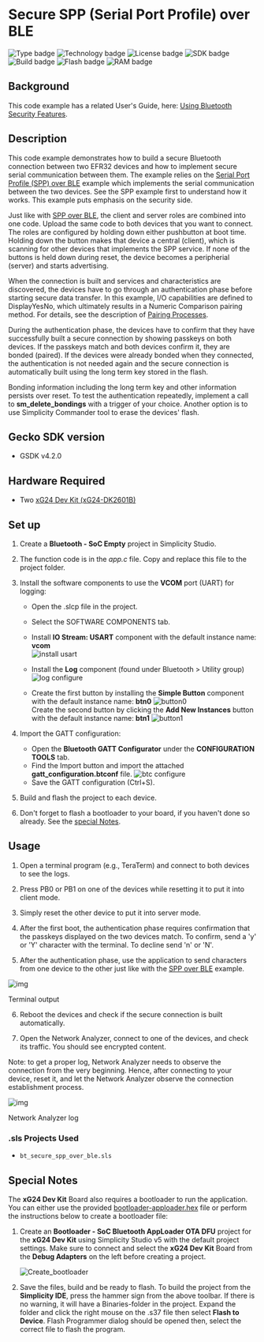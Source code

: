 # Secure SPP (Serial Port Profile) over BLE #

![Type badge](https://img.shields.io/badge/dynamic/json?url=https://raw.githubusercontent.com/SiliconLabs/application_examples_ci/master/bluetooth_applications/bluetooth_secure_spp_over_ble_common.json&label=Type&query=type&color=green)
![Technology badge](https://img.shields.io/badge/dynamic/json?url=https://raw.githubusercontent.com/SiliconLabs/application_examples_ci/master/bluetooth_applications/bluetooth_secure_spp_over_ble_common.json&label=Technology&query=technology&color=green)
![License badge](https://img.shields.io/badge/dynamic/json?url=https://raw.githubusercontent.com/SiliconLabs/application_examples_ci/master/bluetooth_applications/bluetooth_secure_spp_over_ble_common.json&label=License&query=license&color=green)
![SDK badge](https://img.shields.io/badge/dynamic/json?url=https://raw.githubusercontent.com/SiliconLabs/application_examples_ci/master/bluetooth_applications/bluetooth_secure_spp_over_ble_common.json&label=SDK&query=sdk&color=green)
![Build badge](https://img.shields.io/endpoint?url=https://raw.githubusercontent.com/SiliconLabs/application_examples_ci/master/bluetooth_applications/bluetooth_secure_spp_over_ble_build_status.json)
![Flash badge](https://img.shields.io/badge/dynamic/json?url=https://raw.githubusercontent.com/SiliconLabs/application_examples_ci/master/bluetooth_applications/bluetooth_secure_spp_over_ble_common.json&label=Flash&query=flash&color=blue)
![RAM badge](https://img.shields.io/badge/dynamic/json?url=https://raw.githubusercontent.com/SiliconLabs/application_examples_ci/master/bluetooth_applications/bluetooth_secure_spp_over_ble_common.json&label=RAM&query=ram&color=blue)

## Background ##

This code example has a related User's Guide, here: [Using Bluetooth Security Features](https://docs.silabs.com/bluetooth/latest/general/security/using-bluetooth-security-features-in-silicon-labs-bluetooth-sdk).

## Description ##

This code example demonstrates how to build a secure Bluetooth connection between two EFR32 devices and how to implement secure serial communication between them. The example relies on the [Serial Port Profile (SPP) over BLE](https://github.com/SiliconLabs/bluetooth_applications/tree/master/bluetooth_spp_over_ble) example which implements the serial communication between the two devices. See the SPP example first to understand how it works. This example puts emphasis on the security side.

Just like with [SPP over BLE](https://github.com/SiliconLabs/bluetooth_applications/tree/master/bluetooth_spp_over_ble), the client and server roles are combined into one code. Upload the same code to both devices that you want to connect. The roles are configured by holding down either pushbutton at boot time. Holding down the button makes that device a central (client), which is scanning for other devices that implements the SPP service. If none of the buttons is held down during reset, the device becomes a peripherial (server) and starts advertising.

When the connection is built and services and characteristics are discovered, the devices have to go through an authentication phase before starting secure data transfer. In this example, I/O capabilities are defined to DisplayYesNo, which ultimately results in a Numeric Comparison pairing method. For details, see the description of [Pairing Processes](https://docs.silabs.com/bluetooth/latest/general/security/pairing-processes).

During the authentication phase, the devices have to confirm that they have successfully built a secure connection by showing passkeys on both devices. If the passkeys match and both devices confirm it, they are bonded (paired). If the devices were already bonded when they connected, the authentication is not needed again and the secure connection is automatically built using the long term key stored in the flash.

Bonding information including the long term key and other information persists over reset. To test the authentication repeatedly, implement a call to **sm_delete_bondings** with a trigger of your choice. Another option is to use Simplicity Commander tool to erase the devices' flash.

## Gecko SDK version ##

- GSDK v4.2.0

## Hardware Required ##

- Two [xG24 Dev Kit (xG24-DK2601B)](https://www.silabs.com/development-tools/wireless/efr32xg24-dev-kit)

## Set up ##

1. Create a **Bluetooth - SoC Empty** project in Simplicity Studio.

2. The function code is in the *app.c* file. Copy and replace this file to the project folder.

3. Install the software components to use the **VCOM** port (UART) for logging:
   - Open the .slcp file in the project.

   - Select the SOFTWARE COMPONENTS tab.

   - Install **IO Stream: USART** component with the default instance name: **vcom**  
    ![install usart](images/install_usart.png)

   - Install the **Log** component (found under Bluetooth > Utility group)
   ![log configure](images/log.png)

   - Create the first button by installing the **Simple Button** component with the default instance name: **btn0**
   ![button0](images/btn0.png)  
   Create the second button by clicking the **Add New Instances** button with the default instance name: **btn1**
   ![button1](images/btn1.png)

4. Import the GATT configuration:
    - Open the **Bluetooth GATT Configurator** under the **CONFIGURATION TOOLS** tab.
    - Find the Import button and import the attached **gatt_configuration.btconf** file.
    ![btc configure](images/btconf.png)
    - Save the GATT configuration (Ctrl+S).

5. Build and flash the project to each device.
6. Don't forget to flash a bootloader to your board, if you haven't done so already. See the [special Notes](#special-notes).

## Usage ##

1. Open a terminal program (e.g., TeraTerm) and connect to both devices to see the logs.

2. Press PB0 or PB1 on one of the devices while resetting it to put it into client mode.

3. Simply reset the other device to put it into server mode.

4. After the first boot, the authentication phase requires confirmation that the passkeys displayed on the two devices match. To confirm, send a 'y' or 'Y' character with the terminal. To decline send 'n' or 'N'.

5. After the authentication phase, use the application to send characters from one device to the other just like with the [SPP over BLE](https://github.com/SiliconLabs/bluetooth_applications/tree/master/bluetooth_spp_over_ble) example.

![img](images/figure_1.png)

Terminal output

6. Reboot the devices and check if the secure connection is built automatically.

7. Open the Network Analyzer, connect to one of the devices, and check its traffic. You should see encrypted content.

Note: to get a proper log, Network Analyzer needs to observe the connection from the very beginning. Hence, after connecting to your device, reset it, and let the Network Analyzer observe the connection establishment process.

![img](images/figure_2.png)

Network Analyzer log

### .sls Projects Used ###

- `bt_secure_spp_over_ble.sls`

## Special Notes ##

The **xG24 Dev Kit** Board also requires a bootloader to run the application. You can either use the provided [bootloader-apploader.hex](bootloader-apploader.hex) file or perform the instructions below to create a bootloader file:

1. Create an **Bootloader - SoC Bluetooth AppLoader OTA DFU** project for the **xG24 Dev Kit** using Simplicity Studio v5 with the default project settings. Make sure to connect and select the **xG24 Dev Kit** Board from the **Debug Adapters** on the left before creating a project.

   ![Create_bootloader](images/create_bootloader.png "Create bootloader file")

2. Save the files, build and be ready to flash. To build the project from the **Simplicity IDE**, press the hammer sign from the above toolbar. If there is no warning, it will have a Binaries-folder in the project. Expand the folder and click the right mouse on the .s37 file then select **Flash to Device**. Flash Programmer dialog should be opened then, select the correct file to flash the program.
